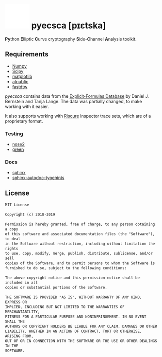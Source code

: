 # ![](docs/_static/logo_small.png) pyecsca [pɪɛtska] 

**Py**thon **E**lliptic **C**urve cryptography **S**ide-**C**hannel **A**nalysis toolkit.

## Requirements

 - [Numpy](https://www.numpy.org/)
 - [Scipy](https://www.scipy.org/)
 - [matplotlib](https://matplotlib.org/)
 - [atpublic](https://public.readthedocs.io/)
 - [fastdtw](https://github.com/slaypni/fastdtw)

*pyecsca* contains data from the [Explicit-Formulas Database](https://www.hyperelliptic.org/EFD/index.html) by Daniel J. Bernstein and Tanja Lange.
The data was partially changed, to make working with it easier.

It also supports working with [Riscure](https://www.riscure.com) Inspector trace sets, which are of a proprietary format.

### Testing

 - [nose2](https://nose2.readthedocs.io)
 - [green](https://github.com/CleanCut/green)

### Docs

 - [sphinx](https://www.sphinx-doc.org/)
 - [sphinx-autodoc-typehints](https://pypi.org/project/sphinx-autodoc-typehints/)


## License

    MIT License

    Copyright (c) 2018-2019
    
    Permission is hereby granted, free of charge, to any person obtaining a copy
    of this software and associated documentation files (the "Software"), to deal
    in the Software without restriction, including without limitation the rights
    to use, copy, modify, merge, publish, distribute, sublicense, and/or sell
    copies of the Software, and to permit persons to whom the Software is
    furnished to do so, subject to the following conditions:
    
    The above copyright notice and this permission notice shall be included in all
    copies or substantial portions of the Software.
    
    THE SOFTWARE IS PROVIDED "AS IS", WITHOUT WARRANTY OF ANY KIND, EXPRESS OR
    IMPLIED, INCLUDING BUT NOT LIMITED TO THE WARRANTIES OF MERCHANTABILITY,
    FITNESS FOR A PARTICULAR PURPOSE AND NONINFRINGEMENT. IN NO EVENT SHALL THE
    AUTHORS OR COPYRIGHT HOLDERS BE LIABLE FOR ANY CLAIM, DAMAGES OR OTHER
    LIABILITY, WHETHER IN AN ACTION OF CONTRACT, TORT OR OTHERWISE, ARISING FROM,
    OUT OF OR IN CONNECTION WITH THE SOFTWARE OR THE USE OR OTHER DEALINGS IN THE
    SOFTWARE.
    
